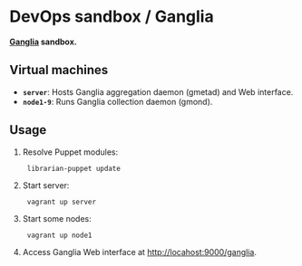 DevOps sandbox / Ganglia
========================

**[Ganglia](http://ganglia.sourceforge.net) sandbox.**


Virtual machines
----------------

* **`server`**: Hosts Ganglia aggregation daemon (gmetad) and Web interface.
* **`node1-9`**: Runs Ganglia collection daemon (gmond).

Usage
-----
1. Resolve Puppet modules:

        librarian-puppet update

2. Start server:

        vagrant up server

3. Start some nodes:

        vagrant up node1

4. Access Ganglia Web interface at <http://locahost:9000/ganglia>.
